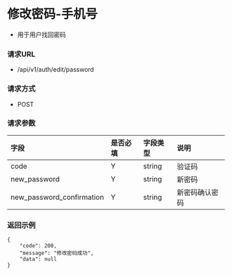 # 修改密码-手机号

* 用于用户找回密码

### 请求URL

* /api/v1/auth/edit/password

### 请求方式
* POST

### 请求参数

| 字段                        | 是否必填 | 字段类型   | 说明      |
|:--------------------------|:-----|:-------|:--------|
| code                      | Y    | string | 验证码     |
| new_password              | Y    | string | 新密码     |
| new_password_confirmation | Y    | string | 新密码确认密码 |

### 返回示例

```
{
    "code": 200,
    "message": "修改密码成功",
    "data": null
}
```
